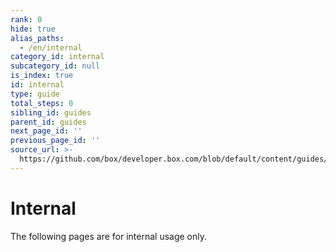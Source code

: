 ```yaml
---
rank: 0
hide: true
alias_paths:
  - /en/internal
category_id: internal
subcategory_id: null
is_index: true
id: internal
type: guide
total_steps: 0
sibling_id: guides
parent_id: guides
next_page_id: ''
previous_page_id: ''
source_url: >-
  https://github.com/box/developer.box.com/blob/default/content/guides/internal/index.md
---
```


<!-- does not need translation -->

# Internal

The following pages are for internal usage only.
